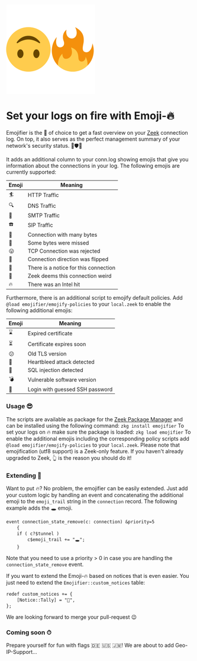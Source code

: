 <img src="docs/emojifier_logo.png" width="240" height="240" />

# Set your logs on fire with Emoji-🔥

Emojifier is the 🔨 of choice to get a fast overview on your [Zeek](https://www.zeek.org/) connection log.
On top, it also serves as the perfect management summary of your network's security status. 👹🛡️🏢

It adds an additional column to your conn.log showing emojis that give you information about the connections in your log.
The following emojis are currently supported:

| Emoji | Meaning                                |
| ----- | -------------------------------------- |
| 🏄    | HTTP Traffic                           |
| 🔍    | DNS Traffic                            |
| 📨    | SMTP Traffic                           |
| ☎️    | SIP Traffic                            |
| 🥵    | Connection with many bytes             |
| 🙈    | Some bytes were missed                 |
| 😛    | TCP Connection was rejected            |
| 🔄    | Connection direction was flipped       |
| 🚨    | There is a notice for this connection  |
| 🥴    | Zeek deems this connection weird       |
| 🔥    | There was an Intel hit                 |

Furthermore, there is an additional script to emojify default policies.
Add `@load emojifier/emojify-policies` to your `local.zeek` to enable the following additional emojis:

| Emoji | Meaning                                |
| ----- | -------------------------------------- |
| ⌛    | Expired certificate                    |
| ⏳    | Certificate expires soon               |
| 😕    | Old TLS version                        |
| 💓    | Heartbleed attack detected             |
| 💉    | SQL injection detected                 |
| 💣    | Vulnerable software version            |
| 🤔    | Login with guessed SSH password        |

### Usage 😎

The scripts are available as package for the [Zeek Package Manager](https://github.com/zeek/package-manager) and can be installed using the following command: `zkg install emojifier`
To set your logs on 🔥 make sure the package is loaded: `zkg load emojifier`
To enable the additional emojis including the corresponding policy scripts add `@load emojifier/emojify-policies` to your `local.zeek`.
Please note that emojification (utf8 support) is a Zeek-only feature. If you haven't already upgraded to Zeek, 👆 is the reason you should do it!

### Extending 🧐

Want to put 🔥? No problem, the emojifier can be easily extended. Just add your custom logic by handling an event and concatenating the additional emoji to the `emoji_trail` string in the `connection` record. The following example adds the 🕳 emoji.
```
event connection_state_remove(c: connection) &priority=5
	{
	if ( c?$tunnel )
		c$emoji_trail += "🕳";
	}
```
Note that you need to use a priority > 0 in case you are handling the `connection_state_remove` event.

If you want to extend the Emoji-🔥 based on notices that is even easier. You just need to extend the `Emojifier::custom_notices` table:
```
redef custom_notices += {
	[Notice::Tally] = "🤭",
};
```
We are looking forward to merge your pull-request 😉

### Coming soon ⏱

Prepare yourself for fun with flags 🇩🇪 🇺🇸 🇯🇲! We are about to add Geo-IP-Support...
